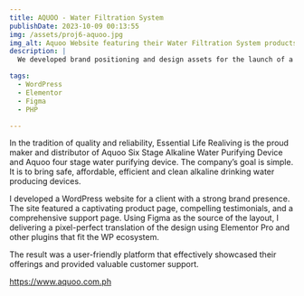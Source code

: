 ```yaml
---
title: AQUOO - Water Filtration System
publishDate: 2023-10-09 00:13:55
img: /assets/proj6-aquoo.jpg
img_alt: Aquoo Website featuring their Water Filtration System products
description: |
  We developed brand positioning and design assets for the launch of a new water filtration system product website.

tags:
  - WordPress
  - Elementor
  - Figma
  - PHP

---
```


In the tradition of quality and reliability, Essential Life Realiving is the proud maker and distributor of Aquoo Six Stage Alkaline Water Purifying Device and Aquoo four stage water purifying device. The company’s goal is simple. It is to bring safe, affordable, efficient and clean alkaline drinking water producing devices.

I developed a WordPress website for a client with a strong brand presence. The site featured a captivating product page, compelling testimonials, and a comprehensive support page. Using Figma as the source of the layout, I delivering a pixel-perfect translation of the design using Elementor Pro and other plugins that fit the WP ecosystem.

The result was a user-friendly platform that effectively showcased their offerings and provided valuable customer support.

https://www.aquoo.com.ph
